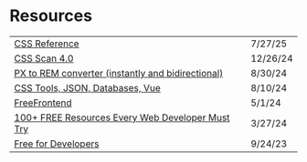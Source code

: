 # Resources

|                                                                                                                                               |          |
| --------------------------------------------------------------------------------------------------------------------------------------------- | -------- |
| [CSS Reference](https://cssreference.io/?ref=dailydev)                                                                                        | 7/27/25  |
| [CSS Scan 4.0](https://gvrizzo.gumroad.com/l/cssscan/rammcodes?ref=dailydev)                                                                  | 12/26/24 |
| [PX to REM converter (instantly and bidirectional)](https://app.daily.dev/posts/px-to-rem-converter-instantly-and-bidirectional--bsvoolsjs)   | 8/30/24  |
| [CSS Tools, JSON, Databases, Vue](https://app.daily.dev/posts/css-tools-json-databases-vue-drgayuork)                                         | 8/10/24  |
| [FreeFrontend](https://freefrontend.com/)                                                                                                     | 5/1/24   |
| [100+ FREE Resources Every Web Developer Must Try](https://blog.stackademic.com/100-free-resources-every-web-developer-must-try-2fa9fa499ef5) | 3/27/24  |
| [Free for Developers](https://free-for.dev/#/)                                                                                                | 9/24/23  |
